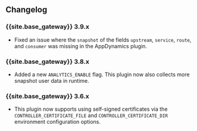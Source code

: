 ## Changelog

### {{site.base_gateway}} 3.9.x

* Fixed an issue where the `snapshot` of the fields `upstream`, `service`, `route`, and `consumer` was missing in the AppDynamics plugin.

### {{site.base_gateway}} 3.8.x

* Added a new `ANALYTICS_ENABLE` flag. This plugin now also collects more snapshot user data in runtime.

### {{site.base_gateway}} 3.6.x
* This plugin now supports using self-signed certificates via the `CONTROLLER_CERTIFICATE_FILE`
and `CONTROLLER_CERTIFICATE_DIR` environment configuration options.